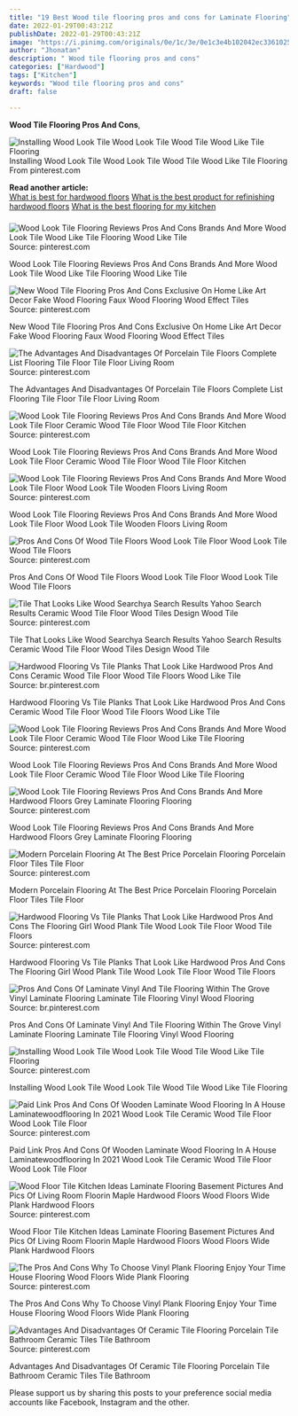 ```yaml
---
title: "19 Best Wood tile flooring pros and cons for Laminate Flooring"
date: 2022-01-29T00:43:21Z
publishDate: 2022-01-29T00:43:21Z
image: "https://i.pinimg.com/originals/0e/1c/3e/0e1c3e4b102042ec33610256893e506f.png"
author: "Jhonatan"
description: " Wood tile flooring pros and cons"
categories: ["Hardwood"]
tags: ["Kitchen"]
keywords: "Wood tile flooring pros and cons"
draft: false

---
```

<!-- Head tag Code -->
**Wood Tile Flooring Pros And Cons**, 

![Installing Wood Look Tile Wood Look Tile Wood Tile Wood Like Tile Flooring](https://i.pinimg.com/474x/1a/a6/4c/1aa64c60d0983c3dc2a6fdd0f60a914d.jpg "Installing Wood Look Tile Wood Look Tile Wood Tile Wood Like Tile Flooring")
Installing Wood Look Tile Wood Look Tile Wood Tile Wood Like Tile Flooring From pinterest.com

**Read another article:**  
[What is best for hardwood floors](/what-is-best-for-hardwood-floors/)
[What is the best product for refinishing hardwood floors](/what-is-the-best-product-for-refinishing-hardwood-floors/)
[What is the best flooring for my kitchen](/what-is-the-best-flooring-for-my-kitchen/)




### 

 


![Wood Look Tile Flooring Reviews Pros And Cons Brands And More Wood Look Tile Wood Like Tile Flooring Wood Like Tile](https://i.pinimg.com/originals/e8/b0/5b/e8b05b6051d0aaf2ff4acd85555368ef.jpg "Wood Look Tile Flooring Reviews Pros And Cons Brands And More Wood Look Tile Wood Like Tile Flooring Wood Like Tile")
Source: pinterest.com

Wood Look Tile Flooring Reviews Pros And Cons Brands And More Wood Look Tile Wood Like Tile Flooring Wood Like Tile  

![New Wood Tile Flooring Pros And Cons Exclusive On Home Like Art Decor Fake Wood Flooring Faux Wood Flooring Wood Effect Tiles](https://i.pinimg.com/736x/05/bb/50/05bb5025ca6a858f34753f5ac08915f3.jpg "New Wood Tile Flooring Pros And Cons Exclusive On Home Like Art Decor Fake Wood Flooring Faux Wood Flooring Wood Effect Tiles")
Source: pinterest.com

New Wood Tile Flooring Pros And Cons Exclusive On Home Like Art Decor Fake Wood Flooring Faux Wood Flooring Wood Effect Tiles  

![The Advantages And Disadvantages Of Porcelain Tile Floors Complete List Flooring Tile Floor Tile Floor Living Room](https://i.pinimg.com/736x/1c/85/46/1c8546b05a342b07dd9fb1b4a9548fcf--porcelain-tile-flooring-wood-tiles.jpg "The Advantages And Disadvantages Of Porcelain Tile Floors Complete List Flooring Tile Floor Tile Floor Living Room")
Source: pinterest.com

The Advantages And Disadvantages Of Porcelain Tile Floors Complete List Flooring Tile Floor Tile Floor Living Room  

![Wood Look Tile Flooring Reviews Pros And Cons Brands And More Wood Look Tile Floor Ceramic Wood Tile Floor Wood Tile Floor Kitchen](https://i.pinimg.com/736x/6f/49/cc/6f49cc2b57ba952bebe053560450b2dd.jpg "Wood Look Tile Flooring Reviews Pros And Cons Brands And More Wood Look Tile Floor Ceramic Wood Tile Floor Wood Tile Floor Kitchen")
Source: pinterest.com

Wood Look Tile Flooring Reviews Pros And Cons Brands And More Wood Look Tile Floor Ceramic Wood Tile Floor Wood Tile Floor Kitchen  

![Wood Look Tile Flooring Reviews Pros And Cons Brands And More Wood Look Tile Floor Wood Look Tile Wooden Floors Living Room](https://i.pinimg.com/originals/c2/13/59/c21359538e5e82eb27b8210e9cd78782.jpg "Wood Look Tile Flooring Reviews Pros And Cons Brands And More Wood Look Tile Floor Wood Look Tile Wooden Floors Living Room")
Source: pinterest.com

Wood Look Tile Flooring Reviews Pros And Cons Brands And More Wood Look Tile Floor Wood Look Tile Wooden Floors Living Room  

![Pros And Cons Of Wood Tile Floors Wood Look Tile Floor Wood Look Tile Wood Tile Floors](https://i.pinimg.com/originals/9f/9b/19/9f9b194f8ef94212744f7b3b4b864a1a.jpg "Pros And Cons Of Wood Tile Floors Wood Look Tile Floor Wood Look Tile Wood Tile Floors")
Source: pinterest.com

Pros And Cons Of Wood Tile Floors Wood Look Tile Floor Wood Look Tile Wood Tile Floors  

![Tile That Looks Like Wood Searchya Search Results Yahoo Search Results Ceramic Wood Tile Floor Wood Tiles Design Wood Tile](https://i.pinimg.com/originals/0e/32/67/0e32672afbcc865bbe866560df5819b6.jpg "Tile That Looks Like Wood Searchya Search Results Yahoo Search Results Ceramic Wood Tile Floor Wood Tiles Design Wood Tile")
Source: pinterest.com

Tile That Looks Like Wood Searchya Search Results Yahoo Search Results Ceramic Wood Tile Floor Wood Tiles Design Wood Tile  

![Hardwood Flooring Vs Tile Planks That Look Like Hardwood Pros And Cons Ceramic Wood Tile Floor Wood Tile Floors Wood Like Tile](https://i.pinimg.com/564x/a4/04/a7/a404a7b5d65ac203c83d9dad00677ce5.jpg "Hardwood Flooring Vs Tile Planks That Look Like Hardwood Pros And Cons Ceramic Wood Tile Floor Wood Tile Floors Wood Like Tile")
Source: br.pinterest.com

Hardwood Flooring Vs Tile Planks That Look Like Hardwood Pros And Cons Ceramic Wood Tile Floor Wood Tile Floors Wood Like Tile  

![Wood Look Tile Flooring Reviews Pros And Cons Brands And More Wood Look Tile Floor Ceramic Wood Tile Floor Wood Like Tile Flooring](https://i.pinimg.com/474x/ac/b0/27/acb0272d3648b4799a6db6fd00bb9a69.jpg "Wood Look Tile Flooring Reviews Pros And Cons Brands And More Wood Look Tile Floor Ceramic Wood Tile Floor Wood Like Tile Flooring")
Source: pinterest.com

Wood Look Tile Flooring Reviews Pros And Cons Brands And More Wood Look Tile Floor Ceramic Wood Tile Floor Wood Like Tile Flooring  

![Wood Look Tile Flooring Reviews Pros And Cons Brands And More Hardwood Floors Grey Laminate Flooring Flooring](https://i.pinimg.com/474x/61/ef/02/61ef02ac413b293d4acd4d73056c8725.jpg "Wood Look Tile Flooring Reviews Pros And Cons Brands And More Hardwood Floors Grey Laminate Flooring Flooring")
Source: pinterest.com

Wood Look Tile Flooring Reviews Pros And Cons Brands And More Hardwood Floors Grey Laminate Flooring Flooring  

![Modern Porcelain Flooring At The Best Price Porcelain Flooring Porcelain Floor Tiles Tile Floor](https://i.pinimg.com/474x/60/25/6b/60256b5143ecf6bfddb67ad4d3431631.jpg "Modern Porcelain Flooring At The Best Price Porcelain Flooring Porcelain Floor Tiles Tile Floor")
Source: pinterest.com

Modern Porcelain Flooring At The Best Price Porcelain Flooring Porcelain Floor Tiles Tile Floor  

![Hardwood Flooring Vs Tile Planks That Look Like Hardwood Pros And Cons The Flooring Girl Wood Plank Tile Wood Look Tile Floor Wood Tile Floors](https://i.pinimg.com/564x/27/d2/99/27d2993e596666944b9af6478a7a9d41.jpg "Hardwood Flooring Vs Tile Planks That Look Like Hardwood Pros And Cons The Flooring Girl Wood Plank Tile Wood Look Tile Floor Wood Tile Floors")
Source: pinterest.com

Hardwood Flooring Vs Tile Planks That Look Like Hardwood Pros And Cons The Flooring Girl Wood Plank Tile Wood Look Tile Floor Wood Tile Floors  

![Pros And Cons Of Laminate Vinyl And Tile Flooring Within The Grove Vinyl Laminate Flooring Laminate Tile Flooring Vinyl Wood Flooring](https://i.pinimg.com/originals/a5/d2/75/a5d27558bf34e07ee513dd503b17ea40.jpg "Pros And Cons Of Laminate Vinyl And Tile Flooring Within The Grove Vinyl Laminate Flooring Laminate Tile Flooring Vinyl Wood Flooring")
Source: br.pinterest.com

Pros And Cons Of Laminate Vinyl And Tile Flooring Within The Grove Vinyl Laminate Flooring Laminate Tile Flooring Vinyl Wood Flooring  

![Installing Wood Look Tile Wood Look Tile Wood Tile Wood Like Tile Flooring](https://i.pinimg.com/474x/1a/a6/4c/1aa64c60d0983c3dc2a6fdd0f60a914d.jpg "Installing Wood Look Tile Wood Look Tile Wood Tile Wood Like Tile Flooring")
Source: pinterest.com

Installing Wood Look Tile Wood Look Tile Wood Tile Wood Like Tile Flooring  

![Paid Link Pros And Cons Of Wooden Laminate Wood Flooring In A House Laminatewoodflooring In 2021 Wood Look Tile Ceramic Wood Tile Floor Wood Look Tile Floor](https://i.pinimg.com/originals/3a/d8/21/3ad8213e1c7a6e4b4c4de39a7ac55dc2.jpg "Paid Link Pros And Cons Of Wooden Laminate Wood Flooring In A House Laminatewoodflooring In 2021 Wood Look Tile Ceramic Wood Tile Floor Wood Look Tile Floor")
Source: pinterest.com

Paid Link Pros And Cons Of Wooden Laminate Wood Flooring In A House Laminatewoodflooring In 2021 Wood Look Tile Ceramic Wood Tile Floor Wood Look Tile Floor  

![Wood Floor Tile Kitchen Ideas Laminate Flooring Basement Pictures And Pics Of Living Room Floorin Maple Hardwood Floors Wood Floors Wide Plank Hardwood Floors](https://i.pinimg.com/474x/61/20/15/61201581ea0685ed8ffd19b0d2603a03.jpg "Wood Floor Tile Kitchen Ideas Laminate Flooring Basement Pictures And Pics Of Living Room Floorin Maple Hardwood Floors Wood Floors Wide Plank Hardwood Floors")
Source: pinterest.com

Wood Floor Tile Kitchen Ideas Laminate Flooring Basement Pictures And Pics Of Living Room Floorin Maple Hardwood Floors Wood Floors Wide Plank Hardwood Floors  

![The Pros And Cons Why To Choose Vinyl Plank Flooring Enjoy Your Time House Flooring Wood Floors Wide Plank Flooring](https://i.pinimg.com/originals/c4/54/e9/c454e9a219222462d9b8a04fbea5c2f6.jpg "The Pros And Cons Why To Choose Vinyl Plank Flooring Enjoy Your Time House Flooring Wood Floors Wide Plank Flooring")
Source: pinterest.com

The Pros And Cons Why To Choose Vinyl Plank Flooring Enjoy Your Time House Flooring Wood Floors Wide Plank Flooring  

![Advantages And Disadvantages Of Ceramic Tile Flooring Porcelain Tile Bathroom Ceramic Tiles Tile Bathroom](https://i.pinimg.com/originals/0e/1c/3e/0e1c3e4b102042ec33610256893e506f.png "Advantages And Disadvantages Of Ceramic Tile Flooring Porcelain Tile Bathroom Ceramic Tiles Tile Bathroom")
Source: pinterest.com

Advantages And Disadvantages Of Ceramic Tile Flooring Porcelain Tile Bathroom Ceramic Tiles Tile Bathroom  

Please support us by sharing this posts to your preference social media accounts like Facebook, Instagram and the other.


